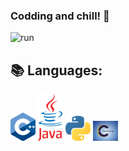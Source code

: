 ### Codding and chill! 👋
![run](https://media0.giphy.com/media/WfwzZpfH8Ejra/giphy.gif)

## 📚 Languages:
<img src="https://github.com/Alaamimi/Alaamimi/blob/main/Src/1200px-ISO_C%2B%2B_Logo.svg.png" width="40"/>     <img src="https://github.com/Alaamimi/Alaamimi/blob/main/Src/1200px-Java_Logo.svg.png" width="40"/>     <img src="https://github.com/Alaamimi/Alaamimi/blob/main/Src/768px-Python-logo-notext.svg.png" width="40"/>     <img Src="https://github.com/Alaamimi/Alaamimi/blob/main/Src/images.jpeg" width="40"/>

<!--
**Alaamimi/Alaamimi** is a ✨ _special_ ✨ repository because its `README.md` (this file) appears on your GitHub profile.


